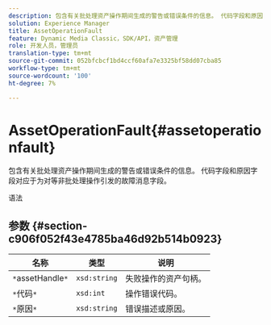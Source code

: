 ```yaml
---
description: 包含有关批处理资产操作期间生成的警告或错误条件的信息。 代码字段和原因字段对应于为对等非批处理操作引发的故障消息字段。
solution: Experience Manager
title: AssetOperationFault
feature: Dynamic Media Classic，SDK/API，资产管理
role: 开发人员，管理员
translation-type: tm+mt
source-git-commit: 052bfcbcf1bd4ccf60afa7e3325bf58dd07cba85
workflow-type: tm+mt
source-wordcount: '100'
ht-degree: 7%

---
```



# AssetOperationFault{#assetoperationfault}

包含有关批处理资产操作期间生成的警告或错误条件的信息。 代码字段和原因字段对应于为对等非批处理操作引发的故障消息字段。

语法

## 参数 {#section-c906f052f43e4785ba46d92b514b0923}

| 名称 | 类型 | 说明 |
|---|---|---|
| `*`assetHandle`*` | `xsd:string` | 失败操作的资产句柄。 |
| `*`代码`*` | `xsd:int` | 操作错误代码。 |
| `*`原因`*` | `xsd:string` | 错误描述或原因。 |

